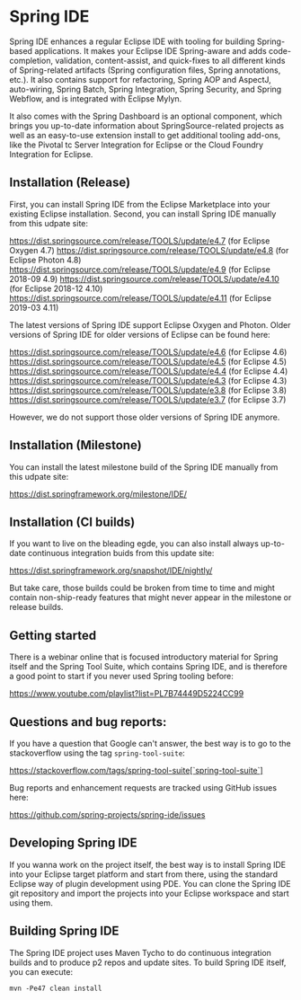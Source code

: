# Spring IDE 

  Spring IDE enhances a regular Eclipse IDE with tooling for building Spring-based applications.
  It makes your Eclipse IDE Spring-aware and adds code-completion, validation, content-assist,
  and quick-fixes to all different kinds of Spring-related artifacts (Spring configuration files,
  Spring annotations, etc.). It also contains support for refactoring, Spring AOP and AspectJ,
  auto-wiring, Spring Batch, Spring Integration, Spring Security, and Spring Webflow, and is
  integrated with Eclipse Mylyn.

  It also comes with the Spring Dashboard is an optional component, which brings you
  up-to-date information about SpringSource-related projects as well as an easy-to-use extension
  install to get additional tooling add-ons, like the Pivotal tc Server Integration for
  Eclipse or the Cloud Foundry Integration for Eclipse.

## Installation (Release)

  First, you can install Spring IDE from the Eclipse Marketplace into your existing Eclipse installation.
  Second, you can install Spring IDE manually from this udpate site:

  https://dist.springsource.com/release/TOOLS/update/e4.7 (for Eclipse Oxygen 4.7)
  https://dist.springsource.com/release/TOOLS/update/e4.8 (for Eclipse Photon 4.8)
  https://dist.springsource.com/release/TOOLS/update/e4.9 (for Eclipse 2018-09 4.9)
  https://dist.springsource.com/release/TOOLS/update/e4.10 (for Eclipse 2018-12 4.10)
  https://dist.springsource.com/release/TOOLS/update/e4.11 (for Eclipse 2019-03 4.11)
  
  The latest versions of Spring IDE support Eclipse Oxygen and Photon. Older versions of Spring IDE
  for older versions of Eclipse can be found here:
  
  https://dist.springsource.com/release/TOOLS/update/e4.6 (for Eclipse 4.6)
  https://dist.springsource.com/release/TOOLS/update/e4.5 (for Eclipse 4.5)
  https://dist.springsource.com/release/TOOLS/update/e4.4 (for Eclipse 4.4)
  https://dist.springsource.com/release/TOOLS/update/e4.3 (for Eclipse 4.3)
  https://dist.springsource.com/release/TOOLS/update/e3.8 (for Eclipse 3.8)
  https://dist.springsource.com/release/TOOLS/update/e3.7 (for Eclipse 3.7)
  
  However, we do not support those older versions of Spring IDE anymore.

## Installation (Milestone)

  You can install the latest milestone build of the Spring IDE manually from this udpate site:

  https://dist.springframework.org/milestone/IDE/

## Installation (CI builds)

  If you want to live on the bleading egde, you can also install always up-to-date continuous
  integration buids from this update site:

  https://dist.springframework.org/snapshot/IDE/nightly/

  But take care, those builds could be broken from time to time and might contain non-ship-ready
  features that might never appear in the milestone or release builds.

## Getting started

  There is a webinar online that is focused introductory material for Spring itself and the
  Spring Tool Suite, which contains Spring IDE, and is therefore a good point to start
  if you never used Spring tooling before:

  https://www.youtube.com/playlist?list=PL7B74449D5224CC99

## Questions and bug reports:

  If you have a question that Google can't answer, the best way is to go to the stackoverflow
  using the tag `spring-tool-suite`:

  https://stackoverflow.com/tags/spring-tool-suite[`spring-tool-suite`]
  
  Bug reports and enhancement requests are tracked using GitHub issues here:
  
  https://github.com/spring-projects/spring-ide/issues

## Developing Spring IDE

  If you wanna work on the project itself, the best way is to install Spring IDE into your Eclipse
  target platform and start from there, using the standard Eclipse way of plugin development using PDE.
  You can clone the Spring IDE git repository and import the projects into your Eclipse workspace
  and start using them. 

## Building Spring IDE
  
  The Spring IDE project uses Maven Tycho to do continuous integration builds and to produce
  p2 repos and update sites. To build Spring IDE itself, you can execute:

  `mvn -Pe47 clean install`
